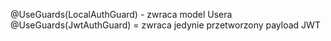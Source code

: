 @UseGuards(LocalAuthGuard) - zwraca model Usera
@UseGuards(JwtAuthGuard) = zwraca jedynie przetworzony payload JWT
